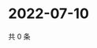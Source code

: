 # 2022-07-10

共 0 条

<!-- BEGIN WEIBO -->
<!-- 最后更新时间 Sun Jul 10 2022 18:16:30 GMT+0800 (China Standard Time) -->

<!-- END WEIBO -->
